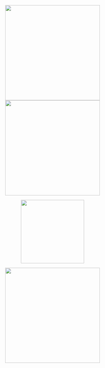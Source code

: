 <p align="center">
  <img src="https://media.giphy.com/media/euMGM3uD3NHva/giphy.gif" width="300px"/><img src="https://media.giphy.com/media/euMGM3uD3NHva/giphy.gif" width="300px"/>
  
<a href="https://github.com/anuraghazra/github-readme-stats">
  <p align="center">
    <img src="https://github-readme-stats.vercel.app/api?username=Hk-Ze&show_icons=true&theme=onedark)](https://github.com/anuraghazra/github-readme-stats) "height="200px"/>

<p align="center">
  <img src="https://media.giphy.com/media/EdknuaSGx7H0Y/giphy.gif" width="300px"/>
